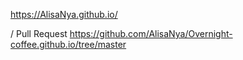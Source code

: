 https://AlisaNya.github.io/

/ Pull Request https://github.com/AlisaNya/Overnight-coffee.github.io/tree/master
